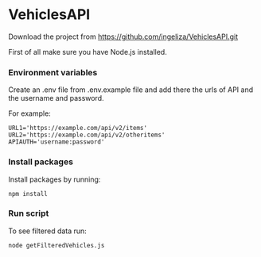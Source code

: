 # VehiclesAPI

Download the project from https://github.com/ingeliza/VehiclesAPI.git

First of all make sure you have Node.js installed.

### Environment variables
Create an .env file from .env.example file and add there the urls of API and the username and password.

For example:<br>
```
URL1='https://example.com/api/v2/items'
URL2='https://example.com/api/v2/otheritems'
APIAUTH='username:password'
```

### Install packages
Install packages by running:
```
npm install
```

### Run script
To see filtered data run:
```
node getFilteredVehicles.js
```